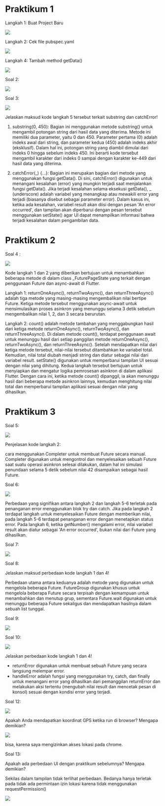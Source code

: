 # Praktikum 1

Langkah 1: Buat Project Baru

![](/WEEK-12/docs/praktikum-01/langkah01.png)

Langkah 2: Cek file pubspec.yaml

![](/WEEK-12/docs/praktikum-01/langkah02.png)

Langkah 4: Tambah method getData()

![](/WEEK-12/docs/praktikum-01/gadis_kretek_JSON.png)

Soal 2:

![](/WEEK-12/docs/praktikum-01/soal2.gif)

Soal 3:

![](/WEEK-12/docs/praktikum-01/soal3.png)

Jelaskan maksud kode langkah 5 tersebut terkait substring dan catchError!

1. substring(0, 450): Bagian ini menggunakan metode substring() untuk mengambil potongan string dari hasil data yang diterima. Metode ini memiliki dua parameter, yaitu 0 dan 450. Parameter pertama (0) adalah indeks awal dari string, dan parameter kedua (450) adalah indeks akhir (eksklusif). Dalam hal ini, potongan string yang diambil dimulai dari indeks 0 hingga sebelum indeks 450. Ini berarti kode tersebut mengambil karakter dari indeks 0 sampai dengan karakter ke-449 dari hasil data yang diterima.

2. catchError(_) {...}: Bagian ini merupakan bagian dari metode yang menggunakan fungsi getData(). Di sini, catchError() digunakan untuk menangani kesalahan (error) yang mungkin terjadi saat menjalankan fungsi getData(). Jika terjadi kesalahan selama eksekusi getData(), _ (underscore) adalah variabel yang menangkap atau mewakili error yang terjadi (biasanya disebut sebagai parameter error). Dalam kasus ini, ketika ada kesalahan, variabel result akan diisi dengan pesan 'An error occurred', dan tampilan akan diperbarui dengan pesan tersebut menggunakan setState() agar UI dapat menampilkan informasi bahwa terjadi kesalahan dalam pengambilan data.

# Praktikum 2

Soal 4 :

![](/WEEK-12/docs/praktikum-01/soal4.gif)

Kode langkah 1 dan 2 yang diberikan bertujuan untuk menambahkan beberapa metode di dalam class \_FuturePageState yang terkait dengan penggunaan Future dan async-await di Flutter.

Langkah 1:
returnOneAsync(), returnTwoAsync(), dan returnThreeAsync() adalah tiga metode yang masing-masing mengembalikan nilai bertipe Future<int>.
Ketiga metode tersebut menggunakan async-await untuk mensimulasikan proses asinkron yang menunggu selama 3 detik sebelum mengembalikan nilai 1, 2, dan 3 secara berurutan.

Langkah 2:
count() adalah metode tambahan yang menggabungkan hasil dari ketiga metode returnOneAsync(), returnTwoAsync(), dan returnThreeAsync().
Di dalam metode count(), terdapat penggunaan await untuk menunggu hasil dari setiap panggilan metode returnOneAsync(), returnTwoAsync(), dan returnThreeAsync().
Setelah mendapatkan nilai dari ketiga metode tersebut, nilai-nilai tersebut ditambahkan ke variabel total.
Kemudian, nilai total diubah menjadi string dan diatur sebagai nilai dari variabel result.
setState() digunakan untuk memperbarui tampilan UI sesuai dengan nilai yang dihitung.
Kedua langkah tersebut bertujuan untuk menyiapkan dan mengatur logika pemrosesan asinkron di dalam aplikasi Flutter. Dengan cara ini, ketika metode count() dipanggil, ia akan menunggu hasil dari beberapa metode asinkron lainnya, kemudian menghitung nilai total dan memperbarui tampilan aplikasi sesuai dengan nilai yang dihasilkan.

# Praktikum 3

Soal 5:

![](/WEEK-12/docs/praktikum-01/soal5.gif)

Penjelasan kode langkah 2:

cara menggunakan Completer untuk membuat Future secara manual. Completer digunakan untuk mengontrol dan menyelesaikan sebuah Future saat suatu operasi asinkron selesai dilakukan, dalam hal ini simulasi penundaan selama 5 detik sebelum nilai 42 disampaikan sebagai hasil Future.

Soal 6:

![](/WEEK-12/docs/praktikum-01/soal6.gif)

Perbedaan yang signifikan antara langkah 2 dan langkah 5-6 terletak pada penanganan error menggunakan blok try dan catch. Jika pada langkah 2 terdapat langkah untuk menyelesaikan Future dengan memberikan nilai, pada langkah 5-6 terdapat penanganan error dengan menetapkan status error. Pada langkah 6, ketika getNumber() mengalami error, nilai variabel result akan diatur sebagai 'An error occurred', bukan nilai dari Future yang dihasilkan.

Soal 7:

![](/WEEK-12/docs/praktikum-01/soal7.gif)

Soal 8:

Jelaskan maksud perbedaan kode langkah 1 dan 4!

Perbedaan utama antara keduanya adalah metode yang digunakan untuk mengelola beberapa Future. FutureGroup digunakan khusus untuk mengelola beberapa Future secara terpisah dengan kemampuan untuk menambahkan dan menutup grup, sementara Future.wait digunakan untuk menunggu beberapa Future sekaligus dan mendapatkan hasilnya dalam sebuah list tunggal.

Soal 9:

![](/WEEK-12/docs/praktikum-01/saol9.gif)

Soal 10:

![](/WEEK-12/docs/praktikum-01/soal10.gif)

Jelaskan perbedaan kode langkah 1 dan 4!

- returnError digunakan untuk membuat sebuah Future yang secara langsung melempar error.
- handleError adalah fungsi yang menggunakan try, catch, dan finally untuk menangani error yang dihasilkan dari pemanggilan returnError dan melakukan aksi tertentu (mengubah nilai result dan mencetak pesan di konsol) sesuai dengan kondisi error yang terjadi.

Soal 12:

![](/WEEK-12/docs/praktikum-01/soal12.gif)

Apakah Anda mendapatkan koordinat GPS ketika run di browser? Mengapa demikian?

![](/WEEK-12/docs/praktikum-01/soal12_chrome.png)

bisa, karena saya mengizinkan akses lokasi pada chrome.

Soal 13:

Apakah ada perbedaan UI dengan praktikum sebelumnya? Mengapa demikian?

Sekilas dalam tampilan tidak terlihat perbedaan. Bedanya hanya terletak pada tidak ada permintaan izin lokasi karena tidak menggunakan requestPermission()

![](/WEEK-12/docs/praktikum-01/soal13.gif)
